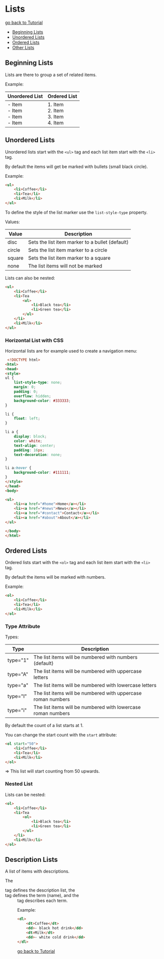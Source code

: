 # Lists

[go back to Tutorial](00tutorial.md)

- [Beginning Lists](#beginning-lists)
- [Unordered Lists](#unordered-lists)
- [Ordered Lists](#ordered-lists)
- [Other Lists](#other-lists)

## Beginning Lists

Lists are there to group a set of related items.

Example:

| Unordered List                          | Ordered List                                |
| --------------------------------------- | ------------------------------------------- |
| - Item <br>- Item <br>- Item <br>- Item | 1. Item <br>2. Item <br>3. Item <br>4. Item |

## Unordered Lists

Unordered lists start with the `<ul>` tag and each list item start with the `<li>` tag.

By default the items will get be marked with bullets (small black circle).

Example:

```HTML
<ul>
    <li>Coffee</li>
    <li>Tea</li>
    <li>Milk</li>
</ul>
```

To define the style of the list marker use the `list-style-type` property.

Values:

| Value  | Description                                     |
| ------ | ----------------------------------------------- |
| disc   | Sets the list item marker to a bullet (default) |
| circle | Sets the list item marker to a circle           |
| square | Sets the list item marker to a square           |
| none   | The list items will not be marked               |

Lists can also be nested:

```HTML
<ul>
    <li>Coffee</li>
    <li>Tea
        <ul>
            <li>Black tea</li>
            <li>Green tea</li>
        </ul>
    </li>
    <li>Milk</li>
</ul>
```

### Horizontal List with CSS

Horizontal lists are for example used to create a navigation menu:

```HTML
 <!DOCTYPE html>
<html>
<head>
<style>
ul {
    list-style-type: none;
    margin: 0;
    padding: 0;
    overflow: hidden;
    background-color: #333333;
}

li {
    float: left;
}

li a {
    display: block;
    color: white;
    text-align: center;
    padding: 16px;
    text-decoration: none;
}

li a:hover {
    background-color: #111111;
}
</style>
</head>
<body>

<ul>
    <li><a href="#home">Home</a></li>
    <li><a href="#news">News</a></li>
    <li><a href="#contact">Contact</a></li>
    <li><a href="#about">About</a></li>
</ul>

</body>
</html>
```

## Ordered Lists

Ordered lists start with the `<ol>` tag and each list item start with the `<li>` tag.

By default the items will be marked with numbers.

Example:

```HTML
<ol>
    <li>Coffee</li>
    <li>Tea</li>
    <li>Milk</li>
</ol>
```

### Type Attribute

Types:

| Type     | Description                                                  |
| -------- | ------------------------------------------------------------ |
| type="1" | The list items will be numbered with numbers (default)       |
| type="A" | The list items will be numbered with uppercase letters       |
| type="a" | The list items will be numbered with lowercase letters       |
| type="I" | The list items will be numbered with uppercase roman numbers |
| type="i" | The list items will be numbered with lowercase roman numbers |

By default the count of a list starts at 1.

You can change the start count with the `start` attribute:

```HTML
<ol start="50">
    <li>Coffee</li>
    <li>Tea</li>
    <li>Milk</li>
</ol>
```

=> This list will start counting from 50 upwards.

### Nested List

Lists can be nested:

```HTML
<ol>
    <li>Coffee</li>
    <li>Tea
        <ol>
            <li>Black tea</li>
            <li>Green tea</li>
        </ol>
    </li>
    <li>Milk</li>
</ol> 
```

## Description Lists

A list of items with descriptions.

The <dl> tag defines the description list, the <dt> tag defines the term (name), and the <dd> tag describes each term.

Example:

```HTML
<dl>
    <dt>Coffee</dt>
    <dd>- black hot drink</dd>
    <dt>Milk</dt>
    <dd>- white cold drink</dd>
</dl>
```

[go back to Tutorial](00tutorial.md)

